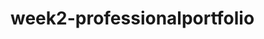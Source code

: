 # week2-professionalportfolio

<!-- Criteria
1. Need name, photo and contact info
2. Links to sections about them
3. When clicked on link it scrolls to correspoinding sections
4. When clicked on the link to the section about their work it scrolls to the titled images of the developer applications.
5. When presented to the developers first application the image should be larger in size than the others
6. When clicked on the images of the application then they are taken to that deployed application
7. When resized the page or views on various screens and devices then they are presented with a layout that adapts to their device.  -->
